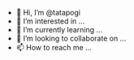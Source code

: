 - 👋 Hi, I’m @tatapogi
- 👀 I’m interested in ...
- 🌱 I’m currently learning ...
- 💞️ I’m looking to collaborate on ...
- 📫 How to reach me ...

<!---
tatapogi/tatapogi is a ✨ special ✨ repository because its `README.md` (this file) appears on your GitHub profile.
You can click the Preview link to take a look at your changes.
--->

